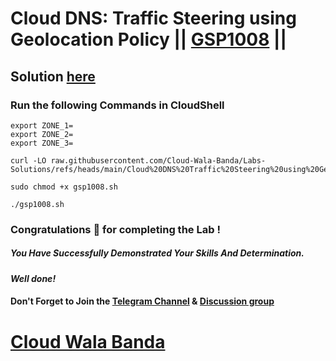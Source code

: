 # Cloud DNS: Traffic Steering using Geolocation Policy || [GSP1008](https://www.cloudskillsboost.google/focuses/28525?parent=catalog) ||

## Solution [here](https://youtu.be/RFGbwUweWVo)

### Run the following Commands in CloudShell

```
export ZONE_1=
export ZONE_2=
export ZONE_3=
```
```
curl -LO raw.githubusercontent.com/Cloud-Wala-Banda/Labs-Solutions/refs/heads/main/Cloud%20DNS%20Traffic%20Steering%20using%20Geolocation%20Policy/gsp1008.sh

sudo chmod +x gsp1008.sh

./gsp1008.sh
```

### Congratulations 🎉 for completing the Lab !

##### *You Have Successfully Demonstrated Your Skills And Determination.*

#### *Well done!*

#### Don't Forget to Join the [Telegram Channel](https://t.me/cloudwalabanda) & [Discussion group](https://t.me/cloudwalabandachats)

# [Cloud Wala Banda](https://www.youtube.com/@cloudwalabanda)
